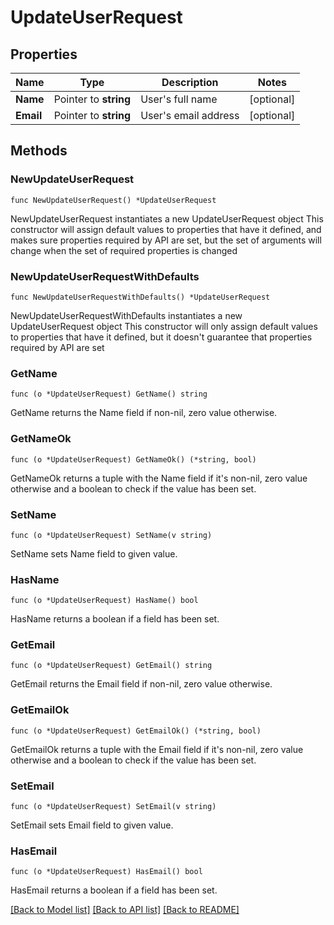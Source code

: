 # UpdateUserRequest

## Properties

Name | Type | Description | Notes
------------ | ------------- | ------------- | -------------
**Name** | Pointer to **string** | User&#39;s full name | [optional] 
**Email** | Pointer to **string** | User&#39;s email address | [optional] 

## Methods

### NewUpdateUserRequest

`func NewUpdateUserRequest() *UpdateUserRequest`

NewUpdateUserRequest instantiates a new UpdateUserRequest object
This constructor will assign default values to properties that have it defined,
and makes sure properties required by API are set, but the set of arguments
will change when the set of required properties is changed

### NewUpdateUserRequestWithDefaults

`func NewUpdateUserRequestWithDefaults() *UpdateUserRequest`

NewUpdateUserRequestWithDefaults instantiates a new UpdateUserRequest object
This constructor will only assign default values to properties that have it defined,
but it doesn't guarantee that properties required by API are set

### GetName

`func (o *UpdateUserRequest) GetName() string`

GetName returns the Name field if non-nil, zero value otherwise.

### GetNameOk

`func (o *UpdateUserRequest) GetNameOk() (*string, bool)`

GetNameOk returns a tuple with the Name field if it's non-nil, zero value otherwise
and a boolean to check if the value has been set.

### SetName

`func (o *UpdateUserRequest) SetName(v string)`

SetName sets Name field to given value.

### HasName

`func (o *UpdateUserRequest) HasName() bool`

HasName returns a boolean if a field has been set.

### GetEmail

`func (o *UpdateUserRequest) GetEmail() string`

GetEmail returns the Email field if non-nil, zero value otherwise.

### GetEmailOk

`func (o *UpdateUserRequest) GetEmailOk() (*string, bool)`

GetEmailOk returns a tuple with the Email field if it's non-nil, zero value otherwise
and a boolean to check if the value has been set.

### SetEmail

`func (o *UpdateUserRequest) SetEmail(v string)`

SetEmail sets Email field to given value.

### HasEmail

`func (o *UpdateUserRequest) HasEmail() bool`

HasEmail returns a boolean if a field has been set.


[[Back to Model list]](../README.md#documentation-for-models) [[Back to API list]](../README.md#documentation-for-api-endpoints) [[Back to README]](../README.md)


